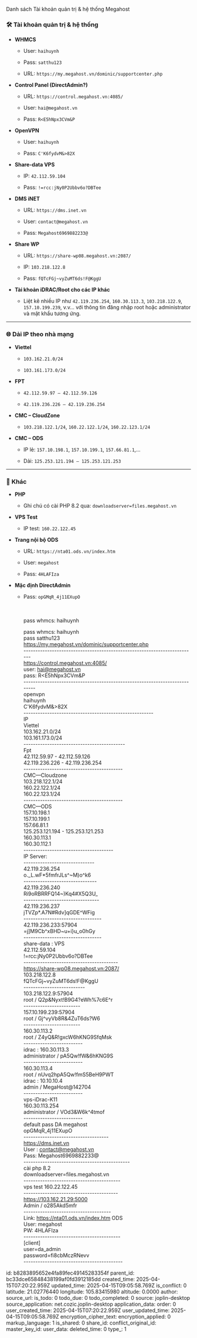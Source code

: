 Danh sách Tài khoản quản trị & hệ thống Megahost

### 🛠️ **Tài khoản quản trị & hệ thống**

- **WHMCS**
    
    - User: `haihuynh`
        
    - Pass: `satthu123`
        
    - URL: `https://my.megahost.vn/dominic/supportcenter.php`
        
- **Control Panel (DirectAdmin?)**
    
    - URL: `https://control.megahost.vn:4085/`
        
    - User: `hai@megahost.vn`
        
    - Pass: `R<E5hNpx3CVm&P`
        
- **OpenVPN**
    
    - User: `haihuynh`
        
    - Pass: `C'K6fydvM&>82X`
        
- **Share-data VPS**
    
    - IP: `42.112.59.104`
        
    - Pass: `!=rcc:jNy0P2Ubbv6o?DBTee`
        
- **DMS iNET**
    
    - URL: `https://dms.inet.vn`
        
    - User: `contact@megahost.vn`
        
    - Pass: `Megahost6969882233@`
        
- **Share WP**
    
    - URL: `https://share-wp08.megahost.vn:2087/`
        
    - IP: `103.218.122.8`
        
    - Pass: `fQTcFGj~vyZuMT6ds!F@KggU`
        
- **Tài khoản iDRAC/Root cho các IP khác**
    
    - Liệt kê nhiều IP như `42.119.236.254`, `160.30.113.3`, `103.218.122.9`, `157.10.199.239`, v.v… với thông tin đăng nhập root hoặc administrator và mật khẩu tương ứng.

* * *

### 🌐 **Dải IP theo nhà mạng**

- **Viettel**
    
    - `103.162.21.0/24`
        
    - `103.161.173.0/24`
        
- **FPT**
    
    - `42.112.59.97 – 42.112.59.126`
        
    - `42.119.236.226 – 42.119.236.254`
        
- **CMC – CloudZone**
    
    - `103.218.122.1/24`, `160.22.122.1/24`, `160.22.123.1/24`
- **CMC – ODS**
    
    - IP lẻ: `157.10.198.1`, `157.10.199.1`, `157.66.81.1`,…
        
    - Dải: `125.253.121.194 – 125.253.121.253`
        

* * *

### 💾 **Khác**

- **PHP**
    
    - Ghi chú có cài PHP 8.2 qua: `downloadserver=files.megahost.vn`
- **VPS Test**
    
    - IP test: `160.22.122.45`
- **Trang nội bộ ODS**
    
    - URL: `https://nta01.ods.vn/index.htm`
        
    - User: `megahost`
        
    - Pass: `4HLAFIza`
        
- **Mặc định DirectAdmin**
    
    - Pass: `opGMqR_4j11EXupO`  
        <br/><br/>
        
        pass whmcs: haihuynh
        
        pass whmcs: haihuynh  
        pass satthu123  
        https://my.megahost.vn/dominic/supportcenter.php  
        \-------------------------------------------------------------------------  
        https://control.megahost.vn:4085/  
        user: hai@megahost.vn  
        pass: R<E5hNpx3CVm&P  
        \---------------------------------------------------------------------------  
        openvpn  
        haihuynh  
        C'K6fydvM&>82X  
        \-------------------------------------------------------  
        IP  
        Viettel  
        103.162.21.0/24  
        103.161.173.0/24  
        \-------------------------------------------  
        Fpt  
        42.112.59.97 - 42.112.59.126  
        42.119.236.226 - 42.119.236.254  
        \------------------------------------------  
        CMC—Cloudzone  
        103.218.122.1/24  
        160.22.122.1/24  
        160.22.123.1/24  
        \------------------------------------------  
        CMC—ODS  
        157.10.198.1  
        157.10.199.1  
        157.66.81.1  
        125.253.121.194 - 125.253.121.253  
        160.30.113.1  
        160.30.112.1  
        \--------------------------------------  
        IP Server:  
        \------------------------------  
        42.119.236.254  
        o.\_L.wF\*5fmfrJLs^~M)o^k6  
        \-------------------------------  
        42.119.236.240  
        Ri9oRBRRFQ14~)Kq4#X5Q3U_  
        \--------------------------------  
        42.119.236.237  
        jTVZp\*.A7N#Rdv\]qGDE^WFig  
        \---------------------------------  
        42.119.236.233:57904  
        \=j\]M9Cb^xBHD~u+i}u_o0hGy  
        \---------------------------------  
        share-data : VPS  
        42.112.59.104  
        !=rcc:jNy0P2Ubbv6o?DBTee  
        \----------------------------------------  
        https://share-wp08.megahost.vn:2087/  
        103.218.122.8  
        fQTcFGj~vyZuMT6ds!F@KggU  
        \--------------------------  
        103.218.122.9:57904  
        root / Q2p&Nyxt!B9G4?eWh%7c6E^r  
        \------------------------  
        157.10.199.239:57904  
        root / Gj^vyVb8R&4ZuT6ds?W6  
        \------------------------  
        160.30.113.2  
        root / Z4yQ&R!gxcW6hKNG9SfqMsk  
        \-------------------------  
        idrac : 160.30.113.3  
        administrator / pA5Qw!fW&6hKNG9S  
        \-------------------------  
        160.30.113.4  
        root / nUvq2hpA5Qw!fmS5BeH9PWT  
        idrac : 10.10.10.4  
        admin / MegaHost@142704  
        \-------------------------  
        vps-iDrac-K11  
        160.30.113.254  
        administrator / VOd3&W6k^4tmof  
        \-------------------------  
        default pass DA megahost  
        opGMqR_4j11EXupO  
        \------------------------------------  
        https://dms.inet.vn  
        User : contact@megahost.vn  
        Pass: Megahost6969882233@  
        \---------------------------------------------  
        cài php 8.2  
        downloadserver=files.megahost.vn  
        \-----------------------------------------  
        vps test 160.22.122.45  
        \----------------------------------------  
        https://103.162.21.29:5000  
        Admin / o285Akd5mfr  
        \-------------------------------------  
        Link: https://nta01.ods.vn/index.htm ODS  
        User: megahost  
        PW: 4HLAFIza  
        \-----------------------------------------  
        \[client\]  
        user=da_admin  
        password=fi8cbMczRNevv  
        \------------------------------------------

id: b8283895652e4fa89fec49145283354f
parent_id: bc33dce65848438199af0fd3912185dd
created_time: 2025-04-15T07:20:22.959Z
updated_time: 2025-04-15T09:05:58.769Z
is_conflict: 0
latitude: 21.02776440
longitude: 105.83415980
altitude: 0.0000
author: 
source_url: 
is_todo: 0
todo_due: 0
todo_completed: 0
source: joplin-desktop
source_application: net.cozic.joplin-desktop
application_data: 
order: 0
user_created_time: 2025-04-15T07:20:22.959Z
user_updated_time: 2025-04-15T09:05:58.769Z
encryption_cipher_text: 
encryption_applied: 0
markup_language: 1
is_shared: 0
share_id: 
conflict_original_id: 
master_key_id: 
user_data: 
deleted_time: 0
type_: 1
